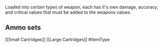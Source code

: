 Loaded into certain types of weapon, each has it's own damage, accuracy, and critical values that must be added to the weapons values.

## Ammo sets
[[Small Cartridges]]
[[Large Cartridges]]
#itemType 